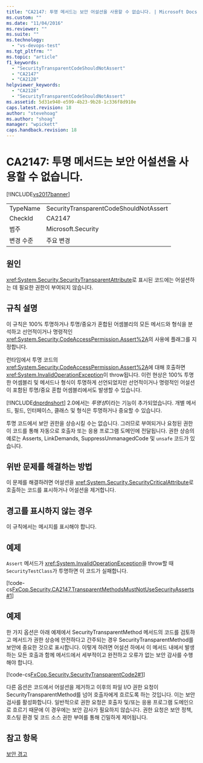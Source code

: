 ```yaml
---
title: "CA2147: 투명 메서드는 보안 어설션을 사용할 수 없습니다. | Microsoft Docs"
ms.custom: ""
ms.date: "11/04/2016"
ms.reviewer: ""
ms.suite: ""
ms.technology: 
  - "vs-devops-test"
ms.tgt_pltfrm: ""
ms.topic: "article"
f1_keywords: 
  - "SecurityTransparentCodeShouldNotAssert"
  - "CA2147"
  - "CA2128"
helpviewer_keywords: 
  - "CA2128"
  - "SecurityTransparentCodeShouldNotAssert"
ms.assetid: 5d31e940-e599-4b23-9b28-1c336f8d910e
caps.latest.revision: 18
author: "stevehoag"
ms.author: "shoag"
manager: "wpickett"
caps.handback.revision: 18
---
```

# CA2147: 투명 메서드는 보안 어설션을 사용할 수 없습니다.
[!INCLUDE[vs2017banner](../code-quality/includes/vs2017banner.md)]

|||  
|-|-|  
|TypeName|SecurityTransparentCodeShouldNotAssert|  
|CheckId|CA2147|  
|범주|Microsoft.Security|  
|변경 수준|주요 변경|  
  
## 원인  
 <xref:System.Security.SecurityTransparentAttribute>로 표시된 코드에는 어설션하는 데 필요한 권한이 부여되지 않습니다.  
  
## 규칙 설명  
 이 규칙은 100% 투명하거나 투명\/중요가 혼합된 어셈블리의 모든 메서드와 형식을 분석하고 선언적이거나 명령적인 <xref:System.Security.CodeAccessPermission.Assert%2A>의 사용에 플래그를 지정합니다.  
  
 런타임에서 투명 코드의 <xref:System.Security.CodeAccessPermission.Assert%2A>에 대해 호출하면 <xref:System.InvalidOperationException>이 throw됩니다.  이런 현상은 100% 투명한 어셈블리 및 메서드나 형식이 투명하게 선언되었지만 선언적이거나 명령적인 어설션이 포함된 투명\/중요 혼합 어셈블리에서도 발생할 수 있습니다.  
  
 [!INCLUDE[dnprdnshort](../code-quality/includes/dnprdnshort_md.md)] 2.0에서는 *투명성*이라는 기능이 추가되었습니다.  개별 메서드, 필드, 인터페이스, 클래스 및 형식은 투명하거나 중요할 수 있습니다.  
  
 투명 코드에서 보안 권한을 상승시킬 수는 없습니다.  그러므로 부여되거나 요청된 권한이 코드를 통해 자동으로 호출자 또는 응용 프로그램 도메인에 전달됩니다.  권한 상승의 예로는 Asserts, LinkDemands, SuppressUnmanagedCode 및 `unsafe` 코드가 있습니다.  
  
## 위반 문제를 해결하는 방법  
 이 문제를 해결하려면 어설션을 <xref:System.Security.SecurityCriticalAttribute>로 호출하는 코드를 표시하거나 어설션을 제거합니다.  
  
## 경고를 표시하지 않는 경우  
 이 규칙에서는 메시지를 표시해야 합니다.  
  
## 예제  
 `Assert`  메서드가 <xref:System.InvalidOperationException>을 throw할 때 `SecurityTestClass`가 투명하면 이 코드가 실패합니다.  
  
 [!code-cs[FxCop.Security.CA2147.TransparentMethodsMustNotUseSecurityAsserts#1](../code-quality/codesnippet/CSharp/ca2147-transparent-methods-may-not-use-security-asserts_1.cs)]  
  
## 예제  
 한 가지 옵션은 아래 예제에서 SecurityTransparentMethod 메서드의 코드를 검토하고 메서드가 권한 상승에 안전하다고 간주되는 경우 SecurityTransparentMethod를 보안에 중요한 것으로 표시합니다. 이렇게 하려면 어설션 하에서 이 메서드 내에서 발생하는 모든 호출과 함께 메서드에서 세부적이고 완전하고 오류가 없는 보안 감사를 수행해야 합니다.  
  
 [!code-cs[FxCop.Security.SecurityTransparentCode2#1](../code-quality/codesnippet/CSharp/ca2147-transparent-methods-may-not-use-security-asserts_2.cs)]  
  
 다른 옵션은 코드에서 어설션을 제거하고 이후의 파일 I\/O 권한 요청이 SecurityTransparentMethod를 넘어 호출자에게 흐르도록 하는 것입니다.  이는 보안 검사를 활성화합니다.  일반적으로 권한 요청은 호출자 및\/또는 응용 프로그램 도메인으로 흐르기 때문에 이 경우에는 보안 감사가 필요하지 않습니다.  권한 요청은 보안 정책, 호스팅 환경 및 코드 소스 권한 부여를 통해 긴밀하게 제어됩니다.  
  
## 참고 항목  
 [보안 경고](../code-quality/security-warnings.md)